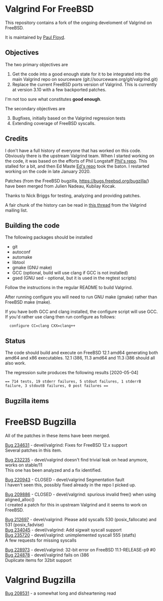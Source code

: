 # Valgrind For FreeBSD

This repository contains a fork of the ongoing develoment of Valgrind on FreeBSD.

It is maintained by [Paul Floyd](https://github.com/paulfloyd).

## Objectives

The two primary objectives are

1. Get the code into a good enough state for it to be integrated into the main Valgrind repo on sourceware (git://sourceware.org/git/valgrind.git)
2. Replace the current FreeBSD ports version of Valgrind. This is currently at version 3.10 with a few backported patches.

I'm not too sure what constitutes **good enough**.

The secondary objectives are

3. Bugfixes, initially based on the Valgrind regression tests
4. Extending coverage of FreeBSD syscalls.

## Credits

I don't have a full history of everyone that has worked on this code. Obviously there is the upstream Valgrind team. When I started working on the code, it was based on the efforts of Phil Longstaff [Phil's repo](https://bitbucket.org/plongstaff/valgrind-freebsd-git.git). This stalled for a bit, and then Ed Maste [Ed's repo](https://github.com/FreeBSDFoundation/valgrind.git) took the baton. I restarted working on the code in late January 2020.

Patches (from the FreeBSD bugzilla, https://bugs.freebsd.org/bugzilla/) have been merged from Julien Nadeau, Kubilay Kocak.

Thanks to Nick Briggs for testing, analyzing and providing patches.

A fair chunk of the history can be read in [this thread](https://sourceforge.net/p/valgrind/mailman/message/36089056/) from the Valgrind mailing list.

## Building the code

The following packages should be installed
* git
* autoconf
* automake
* libtool
* gmake (GNU make)
* GCC (optional, build will use clang if GCC is not installed)
* gsed (GNU sed - optional, but it is used in the regtest scripts)

Follow the instructions in the regular README to build Valgrind.

After running configure you will need to run GNU make (gmake) rather than FreeBSD make (make).

If you have both GCC and clang installed, the configure script will use GCC. If you'd rather use clang then run configure as follows:  

```
  configure CC=clang CXX=clang++
```

## Status

The code should build and execute on FreeBSD 12.1 amd64 generating both amd64 and x86 executables. 12.1 i386, 11.3 amd64 and 11.3 i386 should all also work.

The regression suite produces the following results [2020-05-04]

```
== 714 tests, 19 stderr failures, 5 stdout failures, 1 stderrB failure, 3 stdoutB failures, 0 post failures ==
```


## Bugzilla items

# FreeBSD Bugzilla

All of the patches in these items have been merged.

[Bug 234631](https://bugs.freebsd.org/bugzilla/show_bug.cgi?id=234631) - devel/valgrind: Fixes for FreeBSD 12.x support  
Several patches in this item.

[Bug 232235](https://bugs.freebsd.org/bugzilla/show_bug.cgi?id=232235) - devel/valgrind doesn't find trivial leak on head anymore, works on stable/11  
This one has been analyzed and a fix identified.

[Bug 220943](https://bugs.freebsd.org/bugzilla/show_bug.cgi?id=220943) - CLOSED - devel/valgrind Segmentation fault  
I haven't seen this, possibly fixed already in the repo I picked up.

[Bug 209886](https://bugs.freebsd.org/bugzilla/show_bug.cgi?id=209886) - CLOSED - devel/valgrind: spurious invalid free() when using aligned_alloc()  
I created a patch for this in upstream Valgrind and it seems to work on FreeBSD.

[Bug 212697](https://bugs.freebsd.org/bugzilla/show_bug.cgi?id=212697) - devel/valgrind: Please add syscalls 530 (posix_fallocate) and 531 (posix_fadvise)  
[Bug 234045](https://bugs.freebsd.org/bugzilla/show_bug.cgi?id=234045) - devel/valgrind: Add sigwait syscall support  
[Bug 235720](https://bugs.freebsd.org/bugzilla/show_bug.cgi?id=235720) - devel/valgrind: unimplemented syscall 555 (statfs)  
A few requests for missing syscalls

[Bug 228973](https://bugs.freebsd.org/bugzilla/show_bug.cgi?id=228973) - devel/valgrind: 32-bit error on FreeBSD 11.1-RELEASE-p9 #0  
[Bug 224878](https://bugs.freebsd.org/bugzilla/show_bug.cgi?id=224878) - devel/valgrind fails on i386  
Duplicate items for 32bit support  

# Valgrind Bugzilla

[Bug 208531](https://bugs.kde.org/show_bug.cgi?id=208531) - a somewhat long and disheartening read
